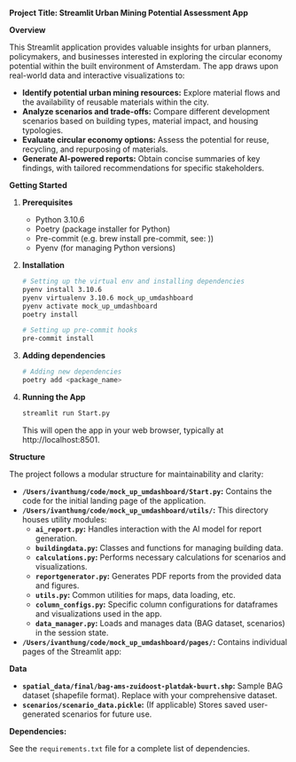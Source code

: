 **Project Title: Streamlit Urban Mining Potential Assessment App**

**Overview**

This Streamlit application provides valuable insights for urban planners, policymakers, and businesses interested in exploring the circular economy potential within the built environment of Amsterdam. The app draws upon real-world data and interactive visualizations to:

* **Identify potential urban mining resources:** Explore material flows and the availability of reusable materials within the city.
* **Analyze scenarios and trade-offs:** Compare different development scenarios based on building types, material impact, and housing typologies.
* **Evaluate circular economy options:** Assess the potential for reuse, recycling, and repurposing of materials.
* **Generate AI-powered reports:** Obtain concise summaries of key findings, with tailored recommendations for specific stakeholders.

**Getting Started**

1. **Prerequisites**
   * Python 3.10.6
   * Poetry (package installer for Python)
   * Pre-commit (e.g. brew install pre-commit, see: ))
   * Pyenv (for managing Python versions)

2. **Installation**

   ```bash
   # Setting up the virtual env and installing dependencies
   pyenv install 3.10.6
   pyenv virtualenv 3.10.6 mock_up_umdashboard
   pyenv activate mock_up_umdashboard
   poetry install

   # Setting up pre-commit hooks
   pre-commit install
   ```

3. **Adding dependencies**

   ```bash
   # Adding new dependencies
   poetry add <package_name>
   ```

3. **Running the App**

   ```bash
   streamlit run Start.py
   ```

   This will open the app in your web browser, typically at http://localhost:8501.

**Structure**

The project follows a modular structure for maintainability and clarity:

* **`/Users/ivanthung/code/mock_up_umdashboard/Start.py`:** Contains the code for the initial landing page of the application.
* **`/Users/ivanthung/code/mock_up_umdashboard/utils/`:**  This directory houses utility modules:
    * **`ai_report.py`:** Handles interaction with the AI model for report generation.
    * **`buildingdata.py`:** Classes and functions for managing building data.
    * **`calculations.py`:**  Performs necessary calculations for scenarios and visualizations.
    * **`reportgenerator.py`:**  Generates PDF reports from the provided data and figures.
    * **`utils.py`:** Common utilities for maps, data loading, etc.
    * **`column_configs.py`:** Specific column configurations for dataframes and visualizations used in the app.
    * **`data_manager.py`:** Loads and manages data (BAG dataset, scenarios) in the session state.
* **`/Users/ivanthung/code/mock_up_umdashboard/pages/`:** Contains individual pages of the Streamlit app:

**Data**

* **`spatial_data/final/bag-ams-zuidoost-platdak-buurt.shp`:** Sample BAG dataset (shapefile format). Replace with your comprehensive dataset.
* **`scenarios/scenario_data.pickle`:** (If applicable) Stores saved user-generated scenarios for future use.

**Dependencies:**

See the `requirements.txt` file for a complete list of dependencies.
